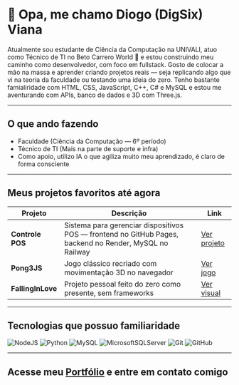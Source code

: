 # 👋 Opa, me chamo Diogo (DigSix) Viana

Atualmente sou estudante de Ciência da Computação na UNIVALI, atuo como Técnico de TI no Beto Carrero World 🎡 e estou construindo meu caminho como desenvolvedor, com foco em fullstack.
Gosto de colocar a mão na massa e aprender criando projetos reais — seja replicando algo que vi na teoria da faculdade ou testando uma ideia do zero. Tenho bastante famialiridade com HTML, CSS, JavaScript, C++, C# e MySQL e estou me aventurando com APIs, banco de dados e 3D com Three.js.

---

##  O que ando fazendo

-  Faculdade (Ciência da Computação — 6º período)
-  Técnico de TI (Mais na parte de suporte e infra)
- Como apoio, utilizo IA o que agiliza muito meu aprendizado, é claro de forma consciente

---

## Meus projetos favoritos até agora

| Projeto | Descrição | Link |
|--------|-----------|------|
|  **Controle POS** | Sistema para gerenciar dispositivos POS — frontend no GitHub Pages, backend no Render, MySQL no Railway | [Ver projeto](https://digsix.github.io/frontendControlePOSDevice/) |
|  **Pong3JS** | Jogo clássico recriado com movimentação 3D no navegador | [Ver jogo](https://digsix.github.io/Pong3JS/) |
|  **FallingInLove** | Projeto pessoal feito do zero como presente, sem frameworks | [Ver visual](https://digsix.github.io/FallingInLove/) |

---

## Tecnologias que possuo familiaridade


![NodeJS](https://img.shields.io/badge/node.js-6DA55F?style=for-the-badge&logo=node.js&logoColor=white)
![Python](https://img.shields.io/badge/python-3670A0?style=for-the-badge&logo=python&logoColor=ffdd54)
![MySQL](https://img.shields.io/badge/mysql-4479A1.svg?style=for-the-badge&logo=mysql&logoColor=white)
![MicrosoftSQLServer](https://img.shields.io/badge/Microsoft%20SQL%20Server-CC2927?style=for-the-badge&logo=microsoft%20sql%20server&logoColor=white)
![Git](https://img.shields.io/badge/git-%23F05033.svg?style=for-the-badge&logo=git&logoColor=white)
![GitHub](https://img.shields.io/badge/github-%23121011.svg?style=for-the-badge&logo=github&logoColor=white)


---

## Acesse meu [Portfólio](https://digsix.github.io/Portfolio/) e entre em contato comigo
